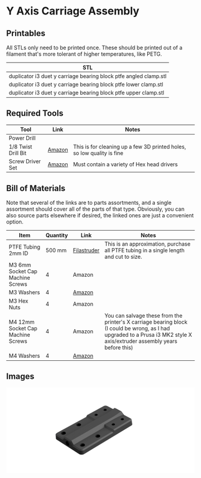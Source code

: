 # Y Axis Carriage Assembly

## Printables
All STLs only need to be printed once. These should be printed out of a filament that's more tolerant of higher temperatures, like PETG.

| STL |
| --- |
| duplicator i3 duet y carriage bearing block ptfe angled clamp.stl | 
| duplicator i3 duet y carriage bearing block ptfe lower clamp.stl  | 
| duplicator i3 duet y carriage bearing block ptfe upper clamp.stl  | 

## Required Tools
| Tool | Link | Notes |
| ---- | ---- | ----- |
| Power Drill               |
| 1/8 Twist Drill Bit       | [Amazon](https://smile.amazon.com/s?k=1%2F8+twist+drill)                                              | This is for cleaning up a few 3D printed holes, so low quality is fine
| Screw Driver Set          | [Amazon](https://smile.amazon.com/Syntus-Precision-Screwdriver-Electronics-Cellphone/dp/B071PB4RPV)   | Must contain a variety of Hex head drivers

## Bill of Materials
Note that several of the links are to parts assortments, and a single assortment should cover all of the parts of that type. Obviously, you can also source parts elsewhere if desired, the linked ones are just a convenient option.

| Item | Quantity | Link | Notes |
| ---- | -------- | ---- | ----- |
| PTFE Tubing 2mm ID                    | 500 mm    | [Filastruder](https://www.filastruder.com/collections/e3d-spare-parts-and-accessories/products/ptfe-tubing?variant=485332121) | This is an approximation, purchase all PTFE tubing in a single length and cut to size.
| M3 6mm Socket Cap Machine Screws      | 4         | Amazon
| M3 Washers                            | 4         | [Amazon](https://smile.amazon.com/gp/product/B07CG9J4NC)                                                                      |
| M3 Hex Nuts                           | 4         | Amazon
| M4 12mm Socket Cap Machine Screws     | 4         | Amazon                                                                                                                        | You can salvage these from the printer's X carriage bearing block (I could be wrong, as I had upgraded to a Prusa i3 MK2 style X axis/extruder assembly years before this)
| M4 Washers                            | 4         | [Amazon](https://smile.amazon.com/gp/product/B07CG9J4NC)   

## Images
<p align="center"><img src="https://raw.githubusercontent.com/naschorr/duplicator-i3-duet/main/images/y_carriage_render_0.png"/></p>
